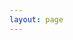 ```yaml
---
layout: page
---
```


<script setup>
import MemberHeader from "./components/MemberHeader.vue"
import MemberContent from "./components/MemberContent.vue"
</script>

<div class="full-width-container">
  <MemberHeader/>
</div>

<MemberContent/>

<style>
:root {
  --vp-layout-max-width: 100% !important;
}
.VPDoc {
  padding: 0 !important;
}
.VPDoc .container {
  max-width: 100% !important;
  margin: 0 !important;
  padding: 0 !important;
}
.VPDocFooter {
  max-width: 100% !important;
}
.full-width-container {
  overflow-x: hidden;
  width: 100%;
}
</style>
